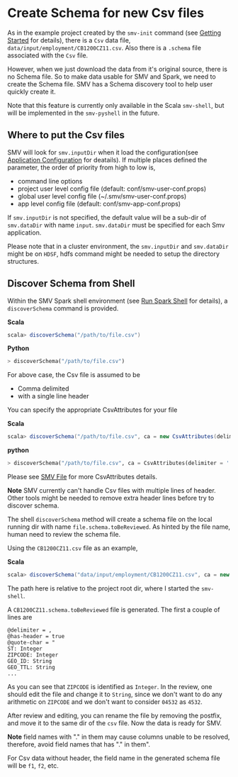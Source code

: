 # Create Schema for new Csv files

As in the example project created by the `smv-init` command (see [Getting Started](getting_started.md)
for details), there is a `Csv` data file, `data/input/employment/CB1200CZ11.csv`. Also there is
a `.schema` file associated with the `Csv` file.

However, when we just download the data from it's original source, there is no Schema file. So to make
data usable for SMV and Spark, we need to create the Schema file. SMV has a Schema discovery tool to
help user quickly create it.

Note that this feature is currently only available in the Scala `smv-shell`, but will be implemented in the `smv-pyshell` in the future.

## Where to put the Csv files

SMV will look for `smv.inputDir` when it load the configuration(see [Application Configuration](app_config.md) for deatails). If multiple places defined the parameter, the order of
priority from high to low is,

* command line options
* project user level config file (default: conf/smv-user-conf.props)
* global user level config file (~/.smv/smv-user-conf.props)
* app level config file (default: conf/smv-app-conf.props)  

If `smv.inputDir` is not specified, the default value will be a sub-dir of `smv.dataDir` with name `input`.
`smv.dataDir` must be specified for each Smv application.

Please note that in a cluster environment, the `smv.inputDir` and `smv.dataDir` might be on `HDSF`, hdfs command might be
needed to setup the directory structures.

## Discover Schema from Shell

Within the SMV Spark shell environment (see [Run Spark Shell](run_shell.md) for details), a
`discoverSchema` command is provided.

**Scala**
```scala
scala> discoverSchema("/path/to/file.csv")
```

**Python**
```python
> discoverSchema("/path/to/file.csv")
```

For above case, the Csv file is assumed to be
* Comma delimited
* with a single line header

You can specify the appropriate CsvAttributes for your file

**Scala**
```scala
scala> discoverSchema("/path/to/file.csv", ca = new CsvAttributes(delimiter = '|', hasHeader = true))
```

**python**
```python
> discoverSchema("/path/to/file.csv", ca = CsvAttributes(delimiter = '|', hasHeader = True))
```

Please see [SMV File](smv_input.md) for more CsvAttributes details.

**Note** SMV currently can't handle Csv files with multiple lines of header. Other tools might be needed
to remove extra header lines before try to discover schema.

The shell `discoverSchema` method will create a schema file on the local running dir with name  `file.schema.toBeReviewed`. As
hinted by the file name, human need to review the schema file.

Using the `CB1200CZ11.csv` file as an example,

**Scala**
```scala
scala> discoverSchema("data/input/employment/CB1200CZ11.csv", ca = new CsvAttributes(delimiter = '|', hasHeader = true))
```
The path here is relative to the project root dir, where I started the `smv-shell`.

A `CB1200CZ11.schema.toBeReviewed` file is generated. The first a couple of lines are
```
@delimiter = ,
@has-header = true
@quote-char = "
ST: Integer
ZIPCODE: Integer
GEO_ID: String
GEO_TTL: String
...
```

As you can see that `ZIPCODE` is identified as `Integer`. In the review, one should edit the
file and change it to `String`, since we don't want to do any arithmetic on `ZIPCODE` and we don't
want to consider `04532` as `4532`.

After review and editing, you can rename the file by removing the postfix, and move it to the same dir
of the `csv` file. Now the data is ready for SMV.

**Note** field names with "." in  them may cause columns unable to be resolved, therefore, avoid field names that has "." in them".


For Csv data without header, the field name in the generated schema file will be `f1`, `f2`, etc.
